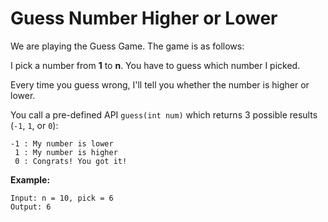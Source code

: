 # Guess Number Higher or Lower

We are playing the Guess Game. The game is as follows:

I pick a number from __1__ to __n__. You have to guess which number I picked.

Every time you guess wrong, I'll tell you whether the number is higher or lower.

You call a pre-defined API `guess(int num)` which returns 3 possible results (`-1`, `1`, or `0`):

```
-1 : My number is lower
 1 : My number is higher
 0 : Congrats! You got it!
```

__Example:__

```
Input: n = 10, pick = 6
Output: 6
```
